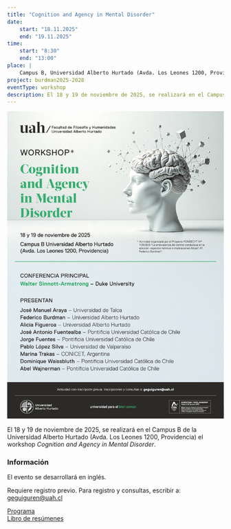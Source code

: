 ```yaml
---
title: "Cognition and Agency in Mental Disorder"
date:
    start: "18.11.2025"
    end: "19.11.2025"
time:
    start: "8:30"
    end: "13:00"
place: |
    Campus B, Universidad Alberto Hurtado (Avda. Los Leones 1200, Providencia)
project: burdman2025-2028
eventType: workshop
description: El 18 y 19 de noviembre de 2025, se realizará en el Campus B de la Universidad Alberto Hurtado (Avda. Los Leones 1200, Providencia) el workshop Cognition and Agency in Mental Disorder.
---
```


<div class="lg:grid grid-cols-2 gap-x-6 gap-y-2 pb-6 border-b-1 lg:border-b-0 mb-4">
<div class="mb-6">

![](2025_afiche_wsa.jpg)

</div>
<div class="">

El 18 y 19 de noviembre de 2025, se realizará en el Campus B de la Universidad Alberto Hurtado (Avda. Los Leones 1200, Providencia) el workshop _Cognition and Agency in Mental Disorder_.

### Información

El evento se desarrollará en inglés.

Requiere registro previo. Para registro y consultas, escribir a: [geguiguren@uah.cl](mailto:geguiguren@uah.cl)

<div class="flex">
    
<a href="https://drive.google.com/file/d/1WEJwiovJ7a4JM1KN5Oa_OcmDU1f0oup_/view?usp=sharing">
<div class="px-2 py-1 border rounded inline-block mr-4 mt-4 hover:border-green-600 hover:text-green-600">Programa</div>
</a>
<a href="https://drive.google.com/file/d/1qGeqe6pcrT6cvA7YPHxpHCHX_2qfAj7C/view?usp=sharing">    
    <div class="px-2 py-1 border rounded inline-block mr-4 mt-4 hover:border-green-600 hover:text-green-600">Libro de resúmenes</div>
</a>
</div>


</div>
</div>


